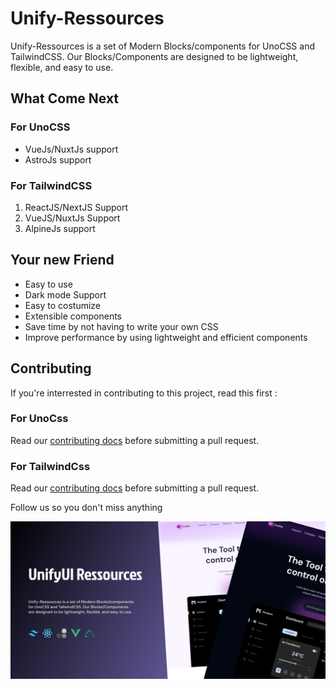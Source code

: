 # Unify-Ressources

Unify-Ressources is a set of Modern Blocks/components for UnoCSS and TailwindCSS. Our Blocks/Components are designed to be lightweight, flexible, and easy to use.

## What Come Next


### For UnoCSS

- VueJs/NuxtJs support
- AstroJs support


### For TailwindCSS

1. ReactJS/NextJS Support
2. VueJS/NuxtJs Support
3. AlpineJs support


## Your new Friend
- Easy to use
- Dark mode Support
- Easy to costumize
- Extensible components
- Save time by not having to write your own CSS
- Improve performance by using lightweight and efficient components

## Contributing

If you're interrested in contributing to this project, read this first :

### For UnoCss
Read our [contributing docs](https://github.com/unify-ressources/unify-unocss/blob/main/CONTRIBUTING.md) before submitting a pull request.

### For TailwindCss
Read our [contributing docs](https://github.com/unify-ressources/unify-tailwindcss/blob/main/CONTRIBUTING.md) before submitting a pull request.

Follow us so you don't miss anything 

![Unify UI Cover](./../cover.png)
